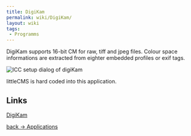 ```yaml
---
title: DigiKam
permalink: wiki/DigiKam/
layout: wiki
tags:
 - Programms
---
```


DigiKam supports 16-bit CM for raw, tiff and jpeg files. Colour space
informations are extracted from eighter embedded profiles or exif tags.

![ICC setup dialog of
digiKam](ICC_setup_dialog.png "ICC setup dialog of digiKam")

littleCMS is hard coded into this application.

Links
-----

[DigiKam](http://www.digikam.org/)

[back -&gt; Applications](/wiki/Applications "wikilink")
